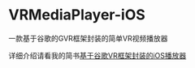 # VRMediaPlayer-iOS
一款基于谷歌的GVR框架封装的简单VR视频播放器

详细介绍请看我的简书[基于谷歌VR框架封装的iOS播放器](http://www.jianshu.com/p/ab2ea67d8ce9)
